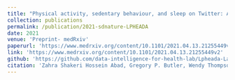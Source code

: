 ```yaml
---
title: "Physical activity, sedentary behaviour, and sleep on Twitter: A labelled dataset for public health research"
collection: publications
permalink: /publication/2021-sdnature-LPHEADA
date: 2021
venue: 'Preprint- medRxiv'
paperurl: 'https://www.medrxiv.org/content/10.1101/2021.04.13.21255449v2.full.pdf+html'
link: 'https://www.medrxiv.org/content/10.1101/2021.04.13.21255449v2'
github: 'https://github.com/data-intelligence-for-health-lab/Lpheada-Labelled-Public-HEAlth-DAtaset'
citation: 'Zahra Shakeri Hossein Abad, Gregory P. Butler, Wendy Thompson, Joon Lee. <i>medRxiv</i> 2021.04.13.21255449; doi:10.1101/2021.04.13.21255449'
---
```

